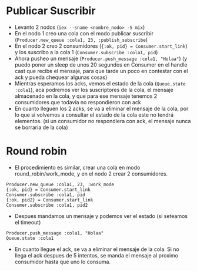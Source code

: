 # Publicar Suscribir

* Levanto 2 nodos (`iex --sname <nombre_nodo> -S mix`)
* En el nodo 1 creo una cola con el modo publicar suscribir (`Producer.new_queue :cola1, 23, :publish_subscribe`)
* En el nodo 2 creo 2 consumidores (`{:ok, pid} = Consumer.start_link`) y los suscribo a la cola 1 (`Consumer.subscribe :cola1, pid`)
* Ahora pusheo un mensaje (`Producer.push_message :cola1, "Holaa"`) (y puedo poner un sleep de unos 20 segundos en Consumer en el handle cast que recibe el mensaje, para que tarde un poco en contestar con el ack y pueda chequear algunas cosas)
* Mientras esperamos los acks, vemos el estado de la cola (`Queue.state :cola1`), aca podremos ver los suscriptores de la cola, el mensaje almacenado en la cola, y que para ese mensaje tenemos 2 consumidores que todavia no respondieron con ack
* En cuanto lleguen los 2 acks, se va a eliminar el mensaje de la cola, por lo que si volvemos a consultar el estado de la cola este no tendrá elementos. (si un consumidor no respondiera con ack, el mensaje nunca se borraria de la cola)

# Round robin
* El procedimiento es similar, crear una cola en modo round_robin/work_mode, y en el nodo 2 crear 2 consumidores.
```
Producer.new_queue :cola1, 23, :work_mode
{:ok, pid} = Consumer.start_link
Consumer.subscribe :cola1, pid
{:ok, pid2} = Consumer.start_link
Consumer.subscribe :cola1, pid2
```
* Despues mandamos un mensaje y podemos ver el estado (si seteamos el timeout)
```
Producer.push_message :cola1, "Holaa"
Queue.state :cola1
```
* En cuanto llegue el ack, se va a eliminar el mensaje de la cola. Si no llega el ack despues de 5 intentos, se manda el mensaje al proximo consumidor hasta que uno lo consuma.